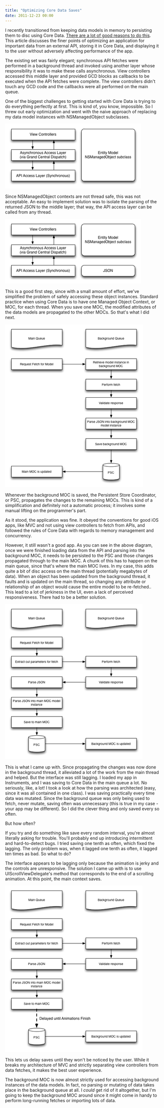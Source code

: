 ```yaml
---
title: "Optimizing Core Data Saves"
date: 2011-12-23 00:00
---
```


I recently transitioned from keeping data models in memory to persisting them to disc using Core Data. [There are a lot of good reasons to do this](https://ashfurrow.com/2011/12/when-should-i-transition-to-core-data/). This article discusses the finer points of optimizing an application for important data from an external API, storing it in Core Data, and displaying it to the user without adversely affecting performance of the app.



The existing set was fairly elegant; synchronous API fetches were performed in a background thread and invoked using another layer whose responsibility it was to make these calls asynchronous. View controllers accessed this middle layer and provided GCD blocks as callbacks to be executed when the API fetches were complete. The view controllers didn't touch any GCD code and the callbacks were all performed on the main queue.

One of the biggest challenges to getting started with Core Data is trying to do everything perfectly at first. This is kind of, you know, impossible. So I threw out early optimization and went with the naive approach of replacing my data model instances with NSManagedObject subclasses.

 ![](/img/import/blog/2011/12/optimizing-core-data/882D2E53441A42C2AAB3429A76BE4192.png)

Since NSManagedObject contexts are not thread safe, this was not acceptable. An easy to implement solution was to isolate the parsing of the returned JSON to the middle layer; that way, the API access layer can be called from any thread.

 ![](/img/import/blog/2011/12/optimizing-core-data/4F01D11DA49149109B7E2479A6CD6E04.png)

This is a good first step, since with a small amount of effort, we've simplified the problem of safely accessing these object instances. Standard practice when using Core Data is to have one Managed Object Context, or MOC, for each thread. When you save one MOC, the modified attributes of the data models are propagated to the other MOCs. So that's what I did next.

 ![](/img/import/blog/2011/12/optimizing-core-data/F9568C934C9C4336A4F088AA00214E33.png)

Whenever the background MOC is saved, the Persistent Store Coordinator, or PSC, propagates the changes to the remaining MOCs. This is kind of a simplification and definitely not a automatic process; it involves some manual lifting on the programmer's part.

As it stood, the application was fine. It obeyed the conventions for good iOS apps, like MVC and not using view controllers to fetch from APIs, and followed the rules of Core Data with regards to memory management and concurrency.

However, it still wasn't a good app. As you can see in the above diagram, once we were finished loading data from the API and parsing into the background MOC, it needs to be persisted to the PSC and those changes propagated through to the main MOC. A chunk of this has to happen on the main queue, since that's where the main MOC lives. In my case, this adds quite a bit of disc access on the main thread (potentially megabytes of data). When an object has been updated from the background thread, it faults and is updated on the main thread, so changing any attribute or relationship of an object would cause the entire model to be re-fetched.. This lead to a lot of jerkiness in the UI, even a lack of perceived responsiveness. There had to be a better solution.

 ![](/img/import/blog/2011/12/optimizing-core-data/B40C0AC973E346BCBFEA78E2BCDE52D3.png)

This is what I came up with. Since propagating the changes was now done in the background thread, it alleviated a lot of the work from the main thread and helped. But the interface was still lagging. I loaded my app in Instruments, and I was saving to Core Data in the main queue a lot. No seriously, like, a lot! I took a look at how the parsing was architected (easy, since it was all contained in one class). I was saving practically every time data was mutated. Since the background queue was only being used to fetch, never mutate, saving often was unnecessary (this is true in my case - your app may be different). So I did the clever thing and only saved every so often.

But how often?

If you try and do something like save every random interval, you're almost literally asking for trouble. You'll probably end up introducing intermittent and hard-to-detect bugs. I tried saving one tenth as often, which fixed the lagging. The only problem was, when it lagged one tenth as often, it lagged ten times as bad. So what to do?

The interface appears to be lagging only because the animation is jerky and the controls are unresponsive. The solution I came up with is to use UIScrollViewDelegate's method that corresponds to the end of a scrolling animation. At this point, the main context saves.

 ![](/img/import/blog/2011/12/optimizing-core-data/A1AD28CC681A48D8A5DA196AB94516F0.png)

This lets us delay saves until they won't be noticed by the user. While it breaks my architecture of MVC and strictly separating view controllers from data fetches, it makes the best user experience.

The background MOC is now almost strictly used for accessing background instances of the data models. In fact, no parsing or mutating of data takes place in the background queue at all. I _could_ get rid of it altogether, but&nbsp;I'm going to keep the background MOC around since it might come in handy to perform long-running fetches or importing lots of data.

<!-- more -->

